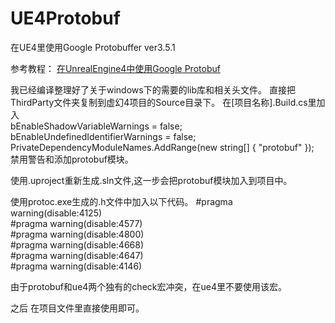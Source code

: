 # UE4Protobuf

在UE4里使用Google Protobuffer ver3.5.1

参考教程：
<a href="https://thecodeway.com/blog/?p=1394" target="_blank">在UnrealEngine4中使用Google Protobuf</a>

我已经编译整理好了关于windows下的需要的lib库和相关头文件。
直接把ThirdParty文件夹复制到虚幻4项目的Source目录下。
在[项目名称].Build.cs里加入  
bEnableShadowVariableWarnings = false;  
bEnableUndefinedIdentifierWarnings = false;  
PrivateDependencyModuleNames.AddRange(new string[] { "protobuf" });  
禁用警告和添加protobuf模块。

使用.uproject重新生成.sln文件,这一步会把protobuf模块加入到项目中。

使用protoc.exe生成的.h文件中加入以下代码。
\#pragma warning(disable:4125)  
\#pragma warning(disable:4577)  
\#pragma warning(disable:4800)  
\#pragma warning(disable:4668)  
\#pragma warning(disable:4647)  
\#pragma warning(disable:4146)  

由于protobuf和ue4两个独有的check宏冲突，在ue4里不要使用该宏。

之后 在项目文件里直接使用即可。
